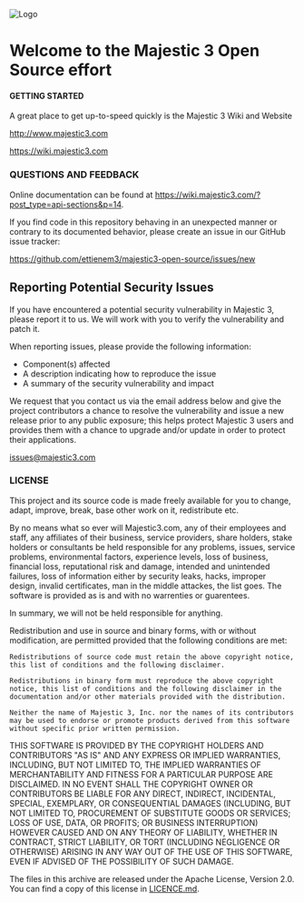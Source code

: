 ![Logo](http://majestic3.com/wp-content/uploads/2015/01/m3logosLONGie.png)

# Welcome to the Majestic 3 Open Source effort

#### GETTING STARTED

A great place to get up-to-speed quickly is the Majestic 3 Wiki and Website

http://www.majestic3.com

https://wiki.majestic3.com


### QUESTIONS AND FEEDBACK

Online documentation can be found at https://wiki.majestic3.com/?post_type=api-sections&p=14.

If you find code in this repository behaving in an unexpected manner or
contrary to its documented behavior, please create an issue in our GitHub
issue tracker:

https://github.com/ettienem3/majestic3-open-source/issues/new

## Reporting Potential Security Issues

If you have encountered a potential security vulnerability in Majestic 3, please report it to us. We will work with you to verify the vulnerability and patch it.

When reporting issues, please provide the following information:

- Component(s) affected
- A description indicating how to reproduce the issue
- A summary of the security vulnerability and impact

We request that you contact us via the email address below and give the project contributors a chance to resolve the vulnerability and issue a new release prior to any public exposure; this helps protect Majestic 3 users and provides them with a chance to upgrade and/or update in order to protect their applications.

issues@majestic3.com

### LICENSE

This project and its source code is made freely available for you to change, adapt, improve, break, base other work on it, redistribute etc.

By no means what so ever will Majestic3.com, any of their employees and staff, any affiliates of their business, service providers, share holders, stake holders or consultants be held responsible for any problems, issues, service problems, environmental factors, experience levels, loss of business, financial loss, reputational risk and damage, intended and unintended failures, loss of information either by security leaks, hacks, improper design, invalid certificates, man in the middle attackes, the list goes. The software is provided as is and with no warrenties or guarentees.

In summary, we will not be held responsible for anything.

Redistribution and use in source and binary forms, with or without modification, are permitted provided that the following conditions are met:

    Redistributions of source code must retain the above copyright notice, this list of conditions and the following disclaimer.

    Redistributions in binary form must reproduce the above copyright notice, this list of conditions and the following disclaimer in the documentation and/or other materials provided with the distribution.

    Neither the name of Majestic 3, Inc. nor the names of its contributors may be used to endorse or promote products derived from this software without specific prior written permission.

THIS SOFTWARE IS PROVIDED BY THE COPYRIGHT HOLDERS AND CONTRIBUTORS "AS IS" AND ANY EXPRESS OR IMPLIED WARRANTIES, INCLUDING, BUT NOT LIMITED TO, THE IMPLIED WARRANTIES OF MERCHANTABILITY AND FITNESS FOR A PARTICULAR PURPOSE ARE DISCLAIMED. IN NO EVENT SHALL THE COPYRIGHT OWNER OR CONTRIBUTORS BE LIABLE FOR ANY DIRECT, INDIRECT, INCIDENTAL, SPECIAL, EXEMPLARY, OR CONSEQUENTIAL DAMAGES (INCLUDING, BUT NOT LIMITED TO, PROCUREMENT OF SUBSTITUTE GOODS OR SERVICES; LOSS OF USE, DATA, OR PROFITS; OR BUSINESS INTERRUPTION) HOWEVER CAUSED AND ON ANY THEORY OF LIABILITY, WHETHER IN CONTRACT, STRICT LIABILITY, OR TORT (INCLUDING NEGLIGENCE OR OTHERWISE) ARISING IN ANY WAY OUT OF THE USE OF THIS SOFTWARE, EVEN IF ADVISED OF THE POSSIBILITY OF SUCH DAMAGE.

The files in this archive are released under the Apache License, Version 2.0.
You can find a copy of this license in [LICENCE.md](LICENCE.md).

